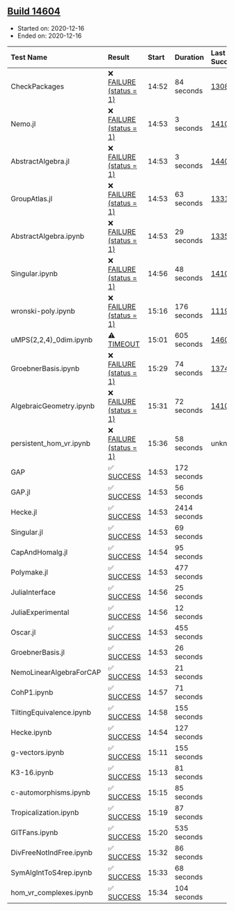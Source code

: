 ## [Build 14604](https://oscarci.mathematik.uni-kl.de/job/oscar/14604/)

* Started on: 2020-12-16
* Ended on: 2020-12-16

| Test Name    | Result | Start | Duration | Last Success | First Failure |
|:-------------|:-------|:------|:---------|:-------------|:--------------|
| CheckPackages | ❌ [FAILURE (status = 1)](https://oscarci.mathematik.uni-kl.de/job/oscar/14604/artifact/logs/build-14604/CheckPackages.log) | 14:52 | 84 seconds | [13085](https://oscarci.mathematik.uni-kl.de/job/oscar/13085/) | [13086](https://oscarci.mathematik.uni-kl.de/job/oscar/13086/) |
| Nemo.jl | ❌ [FAILURE (status = 1)](https://oscarci.mathematik.uni-kl.de/job/oscar/14604/artifact/logs/build-14604/Nemo.jl.log) | 14:53 | 3 seconds | [14101](https://oscarci.mathematik.uni-kl.de/job/oscar/14101/) | [14102](https://oscarci.mathematik.uni-kl.de/job/oscar/14102/) |
| AbstractAlgebra.jl | ❌ [FAILURE (status = 1)](https://oscarci.mathematik.uni-kl.de/job/oscar/14604/artifact/logs/build-14604/AbstractAlgebra.jl.log) | 14:53 | 3 seconds | [14405](https://oscarci.mathematik.uni-kl.de/job/oscar/14405/) | [14406](https://oscarci.mathematik.uni-kl.de/job/oscar/14406/) |
| GroupAtlas.jl | ❌ [FAILURE (status = 1)](https://oscarci.mathematik.uni-kl.de/job/oscar/14604/artifact/logs/build-14604/GroupAtlas.jl.log) | 14:53 | 63 seconds | [13311](https://oscarci.mathematik.uni-kl.de/job/oscar/13311/) | [13312](https://oscarci.mathematik.uni-kl.de/job/oscar/13312/) |
| AbstractAlgebra.ipynb | ❌ [FAILURE (status = 1)](https://oscarci.mathematik.uni-kl.de/job/oscar/14604/artifact/logs/build-14604/AbstractAlgebra.ipynb.log) | 14:53 | 29 seconds | [13355](https://oscarci.mathematik.uni-kl.de/job/oscar/13355/) | [13356](https://oscarci.mathematik.uni-kl.de/job/oscar/13356/) |
| Singular.ipynb | ❌ [FAILURE (status = 1)](https://oscarci.mathematik.uni-kl.de/job/oscar/14604/artifact/logs/build-14604/Singular.ipynb.log) | 14:56 | 48 seconds | [14101](https://oscarci.mathematik.uni-kl.de/job/oscar/14101/) | [14102](https://oscarci.mathematik.uni-kl.de/job/oscar/14102/) |
| wronski-poly.ipynb | ❌ [FAILURE (status = 1)](https://oscarci.mathematik.uni-kl.de/job/oscar/14604/artifact/logs/build-14604/wronski-poly.ipynb.log) | 15:16 | 176 seconds | [11192](https://oscarci.mathematik.uni-kl.de/job/oscar/11192/) | [11193](https://oscarci.mathematik.uni-kl.de/job/oscar/11193/) |
| uMPS(2,2,4)_0dim.ipynb | ⚠ [TIMEOUT](https://oscarci.mathematik.uni-kl.de/job/oscar/14604/artifact/logs/build-14604/uMPS-2-2-4-_0dim.ipynb.log) | 15:01 | 605 seconds | [14603](https://oscarci.mathematik.uni-kl.de/job/oscar/14603/) | [14604](https://oscarci.mathematik.uni-kl.de/job/oscar/14604/) |
| GroebnerBasis.ipynb | ❌ [FAILURE (status = 1)](https://oscarci.mathematik.uni-kl.de/job/oscar/14604/artifact/logs/build-14604/GroebnerBasis.ipynb.log) | 15:29 | 74 seconds | [13748](https://oscarci.mathematik.uni-kl.de/job/oscar/13748/) | [13749](https://oscarci.mathematik.uni-kl.de/job/oscar/13749/) |
| AlgebraicGeometry.ipynb | ❌ [FAILURE (status = 1)](https://oscarci.mathematik.uni-kl.de/job/oscar/14604/artifact/logs/build-14604/AlgebraicGeometry.ipynb.log) | 15:31 | 72 seconds | [14101](https://oscarci.mathematik.uni-kl.de/job/oscar/14101/) | [14102](https://oscarci.mathematik.uni-kl.de/job/oscar/14102/) |
| persistent_hom_vr.ipynb | ❌ [FAILURE (status = 1)](https://oscarci.mathematik.uni-kl.de/job/oscar/14604/artifact/logs/build-14604/persistent_hom_vr.ipynb.log) | 15:36 | 58 seconds | unknown | unknown |
| GAP | ✅ [SUCCESS](https://oscarci.mathematik.uni-kl.de/job/oscar/14604/artifact/logs/build-14604/GAP.log) | 14:53 | 172 seconds |  |  |
| GAP.jl | ✅ [SUCCESS](https://oscarci.mathematik.uni-kl.de/job/oscar/14604/artifact/logs/build-14604/GAP.jl.log) | 14:53 | 56 seconds |  |  |
| Hecke.jl | ✅ [SUCCESS](https://oscarci.mathematik.uni-kl.de/job/oscar/14604/artifact/logs/build-14604/Hecke.jl.log) | 14:53 | 2414 seconds |  |  |
| Singular.jl | ✅ [SUCCESS](https://oscarci.mathematik.uni-kl.de/job/oscar/14604/artifact/logs/build-14604/Singular.jl.log) | 14:53 | 69 seconds |  |  |
| CapAndHomalg.jl | ✅ [SUCCESS](https://oscarci.mathematik.uni-kl.de/job/oscar/14604/artifact/logs/build-14604/CapAndHomalg.jl.log) | 14:54 | 95 seconds |  |  |
| Polymake.jl | ✅ [SUCCESS](https://oscarci.mathematik.uni-kl.de/job/oscar/14604/artifact/logs/build-14604/Polymake.jl.log) | 14:53 | 477 seconds |  |  |
| JuliaInterface | ✅ [SUCCESS](https://oscarci.mathematik.uni-kl.de/job/oscar/14604/artifact/logs/build-14604/JuliaInterface.log) | 14:56 | 25 seconds |  |  |
| JuliaExperimental | ✅ [SUCCESS](https://oscarci.mathematik.uni-kl.de/job/oscar/14604/artifact/logs/build-14604/JuliaExperimental.log) | 14:56 | 12 seconds |  |  |
| Oscar.jl | ✅ [SUCCESS](https://oscarci.mathematik.uni-kl.de/job/oscar/14604/artifact/logs/build-14604/Oscar.jl.log) | 14:53 | 455 seconds |  |  |
| GroebnerBasis.jl | ✅ [SUCCESS](https://oscarci.mathematik.uni-kl.de/job/oscar/14604/artifact/logs/build-14604/GroebnerBasis.jl.log) | 14:53 | 26 seconds |  |  |
| NemoLinearAlgebraForCAP | ✅ [SUCCESS](https://oscarci.mathematik.uni-kl.de/job/oscar/14604/artifact/logs/build-14604/NemoLinearAlgebraForCAP.log) | 14:53 | 21 seconds |  |  |
| CohP1.ipynb | ✅ [SUCCESS](https://oscarci.mathematik.uni-kl.de/job/oscar/14604/artifact/logs/build-14604/CohP1.ipynb.log) | 14:57 | 71 seconds |  |  |
| TiltingEquivalence.ipynb | ✅ [SUCCESS](https://oscarci.mathematik.uni-kl.de/job/oscar/14604/artifact/logs/build-14604/TiltingEquivalence.ipynb.log) | 14:58 | 155 seconds |  |  |
| Hecke.ipynb | ✅ [SUCCESS](https://oscarci.mathematik.uni-kl.de/job/oscar/14604/artifact/logs/build-14604/Hecke.ipynb.log) | 14:54 | 127 seconds |  |  |
| g-vectors.ipynb | ✅ [SUCCESS](https://oscarci.mathematik.uni-kl.de/job/oscar/14604/artifact/logs/build-14604/g-vectors.ipynb.log) | 15:11 | 155 seconds |  |  |
| K3-16.ipynb | ✅ [SUCCESS](https://oscarci.mathematik.uni-kl.de/job/oscar/14604/artifact/logs/build-14604/K3-16.ipynb.log) | 15:13 | 81 seconds |  |  |
| c-automorphisms.ipynb | ✅ [SUCCESS](https://oscarci.mathematik.uni-kl.de/job/oscar/14604/artifact/logs/build-14604/c-automorphisms.ipynb.log) | 15:15 | 85 seconds |  |  |
| Tropicalization.ipynb | ✅ [SUCCESS](https://oscarci.mathematik.uni-kl.de/job/oscar/14604/artifact/logs/build-14604/Tropicalization.ipynb.log) | 15:19 | 87 seconds |  |  |
| GITFans.ipynb | ✅ [SUCCESS](https://oscarci.mathematik.uni-kl.de/job/oscar/14604/artifact/logs/build-14604/GITFans.ipynb.log) | 15:20 | 535 seconds |  |  |
| DivFreeNotIndFree.ipynb | ✅ [SUCCESS](https://oscarci.mathematik.uni-kl.de/job/oscar/14604/artifact/logs/build-14604/DivFreeNotIndFree.ipynb.log) | 15:32 | 86 seconds |  |  |
| SymAlgIntToS4rep.ipynb | ✅ [SUCCESS](https://oscarci.mathematik.uni-kl.de/job/oscar/14604/artifact/logs/build-14604/SymAlgIntToS4rep.ipynb.log) | 15:33 | 68 seconds |  |  |
| hom_vr_complexes.ipynb | ✅ [SUCCESS](https://oscarci.mathematik.uni-kl.de/job/oscar/14604/artifact/logs/build-14604/hom_vr_complexes.ipynb.log) | 15:34 | 104 seconds |  |  |
